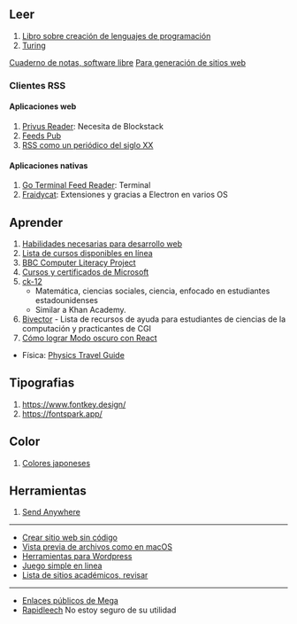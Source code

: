 ## Leer
1. [Libro sobre creación de lenguajes de programación](http://craftinginterpreters.com/introduction.html)
2. [Turing](https://www.gwern.net/Turing-complete)

[Cuaderno de notas, software libre](https://boostnote.io/)
[Para generación de sitios web](https://www.staticgen.com/)

### Clientes RSS
#### Aplicaciones web
1. [Privus Reader](https://privusreader.com/explore): Necesita de Blockstack
2. [Feeds Pub](https://feeds.pub/)
3. [RSS como un periódico del siglo XX](https://news.russellsaw.io/)
#### Aplicaciones nativas
1. [Go Terminal Feed Reader](https://github.com/Lallassu/gorss): Terminal
2. [Fraidycat](https://addons.mozilla.org/en-US/firefox/addon/fraidycat/): Extensiones y gracias a Electron en varios OS

## Aprender
1. [Habilidades necesarias para desarrollo web](https://andreasbm.github.io/web-skills/)
2. [Lista de cursos disponibles en línea](https://github.com/s0md3v/learn-at-home)
3. [BBC Computer Literacy Project](https://clp.bbcrewind.co.uk/)
4. [Cursos y certificados de Microsoft](https://docs.microsoft.com/en-gb/learn/)
5. [ck-12](https://www.ck12.org/student/)
   - Matemática, ciencias sociales, ciencia, enfocado en estudiantes estadounidenses
   - Similar a Khan Academy.
6. [Bivector](https://bivector.net/doc.html) - Lista de recursos de ayuda para estudiantes de ciencias de la computación y practicantes de CGI
7. [Cómo lograr Modo oscuro con React](https://joshwcomeau.com/gatsby/dark-mode/)

  - Física:
    [Physics Travel Guide](https://physicstravelguide.com/)

## Tipografias
1. https://www.fontkey.design/
2. https://fontspark.app/

## Color
1. [Colores japoneses](https://nipponcolors.com/)

## Herramientas
1. [Send Anywhere](https://send-anywhere.com/)

---
- [Crear sitio web sin código](https://nicepage.com/download-windows)
- [Vista previa de archivos como en macOS](http://1218.io/)
- [Herramientas para Wordpress](https://wpstash.io/)
- [Juego simple en linea](https://ares.hankstoever.com/)
- [Lista de sitios académicos, revisar](https://thakursimmichauhan.blogspot.com/)
---
- [Enlaces públicos de Mega](https://www.megapreview.com/)
- [Rapidleech](http://bakaleech.herokuapp.com/) No estoy seguro de su utilidad
